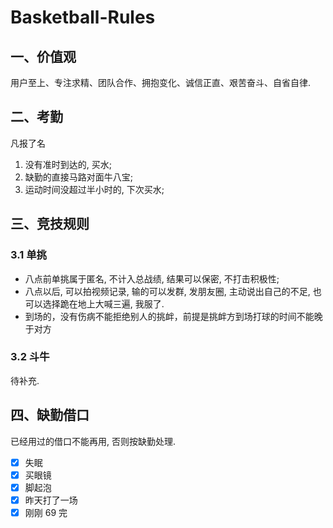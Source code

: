 # Basketball-Rules

## 一、价值观

用户至上、专注求精、团队合作、拥抱变化、诚信正直、艰苦奋斗、自省自律.

## 二、考勤

凡报了名

1. 没有准时到达的, 买水;
2. 缺勤的直接马路对面牛八宝;
3. 运动时间没超过半小时的, 下次买水;

## 三、竞技规则

### 3.1 单挑

-   八点前单挑属于匿名, 不计入总战绩, 结果可以保密, 不打击积极性;
-   八点以后, 可以拍视频记录, 输的可以发群, 发朋友圈, 主动说出自己的不足, 也可以选择跪在地上大喊三遍, 我服了.
-   到场的，没有伤病不能拒绝别人的挑衅，前提是挑衅方到场打球的时间不能晚于对方

### 3.2 斗牛

待补充.

## 四、缺勤借口

已经用过的借口不能再用, 否则按缺勤处理.

-   [x] 失眠
-   [x] 买眼镜
-   [x] 脚起泡
-   [x] 昨天打了一场
-   [x] 刚刚 69 完
